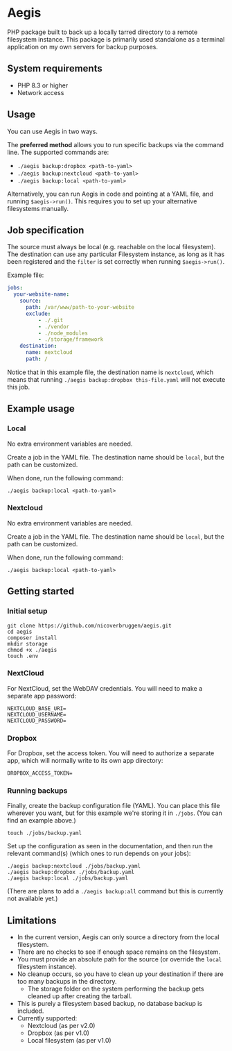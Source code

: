 # Aegis
PHP package built to back up a locally tarred directory to a remote filesystem instance. This package is primarily used standalone as a terminal application on my own servers for backup purposes.

## System requirements
* PHP 8.3 or higher
* Network access

## Usage
You can use Aegis in two ways.

The **preferred method** allows you to run specific backups via the command line. The supported commands are:
  * `./aegis backup:dropbox <path-to-yaml>`
  * `./aegis backup:nextcloud <path-to-yaml>`
  * `./aegis backup:local <path-to-yaml>`

Alternatively, you can run Aegis in code and pointing at a YAML file, and running `$aegis->run()`. This requires you to set up your alternative filesystems manually.

## Job specification

The source must always be local (e.g. reachable on the local filesystem).
The destination can use any particular Filesystem instance, as long as it has been registered and the `filter` is set correctly when running `$aegis->run()`.

Example file:
```yaml
jobs:
  your-website-name:
    source:
      path: /var/www/path-to-your-website
      exclude:
          - ./.git
          - ./vendor
          - ./node_modules
          - ./storage/framework
    destination:
      name: nextcloud
      path: /
```

Notice that in this example file, the destination name is `nextcloud`, which means that running `./aegis backup:dropbox this-file.yaml` will not execute this job.

## Example usage

### Local

No extra environment variables are needed.

Create a job in the YAML file. The destination name should be `local`, but the path can be customized.

When done, run the following command:

```
./aegis backup:local <path-to-yaml>
```

### Nextcloud

No extra environment variables are needed.

Create a job in the YAML file. The destination name should be `local`, but the path can be customized.

When done, run the following command:

```
./aegis backup:local <path-to-yaml>
```

## Getting started

### Initial setup

    git clone https://github.com/nicoverbruggen/aegis.git
    cd aegis
    composer install
    mkdir storage
    chmod +x ./aegis
    touch .env

### NextCloud

For NextCloud, set the WebDAV credentials. You will need to make a separate app password:

    NEXTCLOUD_BASE_URI=
    NEXTCLOUD_USERNAME=
    NEXTCLOUD_PASSWORD=

### Dropbox

For Dropbox, set the access token. You will need to authorize a separate app, which will normally write to its own app directory:

    DROPBOX_ACCESS_TOKEN=

### Running backups

Finally, create the backup configuration file (YAML). You can place this file wherever you want, but for this example we're storing it in `./jobs`. (You can find an example above.)

    touch ./jobs/backup.yaml

Set up the configuration as seen in the documentation, and then run the relevant command(s) (which ones to run depends on your jobs):

    ./aegis backup:nextcloud ./jobs/backup.yaml
    ./aegis backup:dropbox ./jobs/backup.yaml
    ./aegis backup:local ./jobs/backup.yaml

(There are plans to add a `./aegis backup:all` command but this is currently not available yet.)

## Limitations

* In the current version, Aegis can only source a directory from the local filesystem.
* There are no checks to see if enough space remains on the filesystem.
* You must provide an absolute path for the source (or override the `local` filesystem instance).
* No cleanup occurs, so you have to clean up your destination if there are too many backups in the directory.
  * The storage folder on the system performing the backup gets cleaned up after creating the tarball.
* This is purely a filesystem based backup, no database backup is included.
* Currently supported:
  * Nextcloud (as per v2.0)
  * Dropbox (as per v1.0)
  * Local filesystem (as per v1.0)